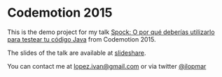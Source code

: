 # Codemotion 2015

This is the demo project for my talk [Spock: O por qué deberías utilizarlo para testear tu código Java](http://2015.codemotion.es/agenda.html#5677904553836544/48534002)
from Codemotion 2015.

The slides of the talk are available at [slideshare](http://www.slideshare.net/ilopmar/codemotion-2015-spock-o-por-que-deberias-utilizarlo-para-testear-tu-codigo-java).

You can contact me at lopez.ivan@gmail.com or via twitter [@ilopmar](https://twitter.com/ilopmar)
